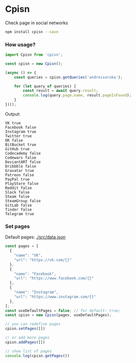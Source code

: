 # Cpisn
Check page in social networks

```bash
npm install cpisn --save
```

### How usage?

```javascript
import Cpisn from 'cpisn';

const cpisn = new Cpisn();

(async () => {
    const queries = cpisn.getQueries('andreisoroka');

    for (let query of queries) {
        const result = await query.result;
        console.log(query.page.name, result.pageIsFound);
    }
})();
```

Output: 
```text
VK true
Facebook false
Instagram true
Twitter true
OK false
BitBucket true
GitHub true
Codecademy false
Codewars false
DeviantART false
Dribbble false
Gravatar true
Patreon false
PayPal true
PlayStore false
Reddit false
Slack false
Steam false
SteamGroup false
GitLab false
Tinder false
Telegram true
```

### Set pages

Default pages: [./src/data.json](./src/data.json)
```javascript
const pages = [
  {
    "name": "VK",
    "url": "https://vk.com/{}"
  },
  {
    "name": "Facebook",
    "url": "https://www.facebook.com/{}"
  },
  {
    "name": "Instagram",
    "url": "https://www.instagram.com/{}"
  },
];
const useDefaultPages = false; // for default: true;
const cpisn = new Cpisn(pages, useDefaultPages);

// you can redefine pages
cpisn.setPages([])

// or add more pages
cpisn.addPages([])

// show list of pages
console.log(cpisn.getPages())
```


